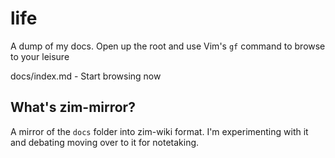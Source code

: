 # life

A dump of my docs.
Open up the root and use Vim's `gf` command to browse to your leisure

docs/index.md - Start browsing now

## What's zim-mirror?

A mirror of the `docs` folder into zim-wiki format. I'm experimenting with it
and debating moving over to it for notetaking.
